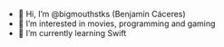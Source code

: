 - 👋 Hi, I’m @bigmouthstks (Benjamín Cáceres)
- 👀 I’m interested in movies, programming and gaming
- 🌱 I’m currently learning Swift

<!---
bigmouthstks/bigmouthstks is a ✨ special ✨ repository because its `README.md` (this file) appears on your GitHub profile.
You can click the Preview link to take a look at your changes.
--->
